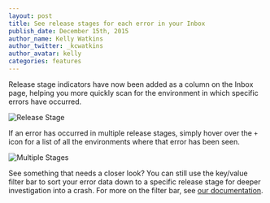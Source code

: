 ```yaml
---
layout: post
title: See release stages for each error in your Inbox
publish_date: December 15th, 2015
author_name: Kelly Watkins
author_twitter: _kcwatkins
author_avatar: kelly
categories: features
---
```


Release stage indicators have now been added as a column on the Inbox page, helping you more quickly scan for the environment in which specific errors have occurred.  

![Release Stage](/img/posts/stage-column.png)

If an error has occurred in multiple release stages, simply hover over the `+` icon for a list of all the environments where that error has been seen.

![Multiple Stages](/img/posts/multi-stage-hover.png)

See something that needs a closer look? You can still use the key/value filter bar to sort your error data down to a specific release stage for deeper investigation into a crash. For more on the filter bar, see [our documentation](https://docs.bugsnag.com/product/filtering-dashboard/).
